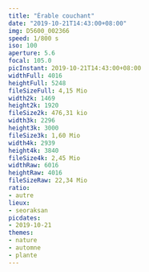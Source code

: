 ```yaml
---
title: "Érable couchant"
date: "2019-10-21T14:43:00+08:00"
img: D5600_002366
speed: 1/800 s
iso: 100
aperture: 5.6
focal: 105.0
picInstant: 2019-10-21T14:43:00+08:00
widthFull: 4016
heightFull: 5248
fileSizeFull: 4,15 Mio
width2k: 1469
height2k: 1920
fileSize2k: 476,31 kio
width3k: 2296
height3k: 3000
fileSize3k: 1,60 Mio
width4k: 2939
height4k: 3840
fileSize4k: 2,45 Mio
widthRaw: 6016
heightRaw: 4016
fileSizeRaw: 22,34 Mio
ratio:
- autre
lieux:
- seoraksan
picdates:
- 2019-10-21
themes:
- nature
- automne
- plante
---
```


